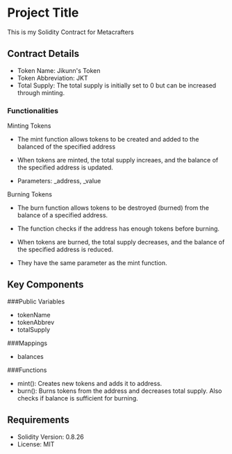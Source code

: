 
# Project Title

This is my Solidity Contract for Metacrafters


## Contract Details

- Token Name: Jikunn's Token
- Token Abbreviation: JKT
- Total Supply: The total supply is initially set to 0 but can be increased through minting.

### Functionalities

Minting Tokens 
- The mint function allows tokens to be created and added to the balanced of the specified address

- When tokens are minted, the total supply increaes, and the balance of the specified address is updated.

- Parameters: _address, _value

Burning Tokens

- The burn function allows tokens to be destroyed (burned) from the balance of a specified address.

- The function checks if the address has enough tokens before burning.

- When tokens are burned, the total supply decreases, and the balance of the specified address is reduced.

- They have the same parameter as the mint function.

## Key Components

###Public Variables
- tokenName
- tokenAbbrev
- totalSupply

###Mappings
- balances

###Functions

- mint(): Creates new tokens and adds it to address.
- burn(): Burns tokens from the address and decreases total supply. Also checks if balance is sufficient for burning.
## Requirements

- Solidity Version: 0.8.26
- License: MIT